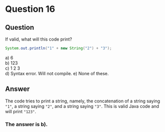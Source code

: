 # Question 16
## Question
If valid, what will this code print?
```java
System.out.println("1" + new String("2") + "3");
```
a) 6  
b) 123  
c) 1 2 3  
d) Syntax error. Will not compile.
e) None of these.
## Answer
The code tries to print a string, namely, the concatenation of a string saying `"1"`, a string saying `"2"`, and a string saying `"3"`. This is valid Java code and will print `"123"`.

### **The answer is b).**